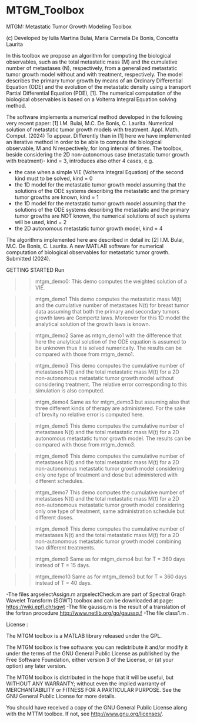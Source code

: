 # MTGM_Toolbox
MTGM: Metastatic Tumor Growth Modeling Toolbox 

(c) Developed by Iulia Martina Bulai, Maria Carmela De Bonis, Concetta Laurita

In this toolbox we propose an algorithm for computing the biological observables, such as the total metastatic mass (M) and the cumulative number of metastases (N), respectively, from a generalized metastatic tumor growth model without and with treatment, respectively. 
The model describes the primary tumor growth by means of an Ordinary Differential Equation (ODE) and  the evolution of the metastatic density using a transport Partial Differential Equation (PDE), [1]. The numerical computation of the biological observables is based on a Volterra Integral Equation solving method. 

The software implements a numerical method developed in the following very recent paper:
[1] I.M. Bulai, M.C. De Bonis, C. Laurita. Numerical solution of metastatic tumor growth models with treatment. Appl. Math. Comput. (2024) To appear.
Differently than in [1] here we have implemented an iterative method in order to be able to compute the biological observable, M and N respectively, for long interval of times. The toolbox, beside considering the 2D non-autonomous case (metastatic tumor growth with treatment)- kind = 3, introduces also other 4 cases, e.g.
- the case when a simple VIE (Volterra Integral Equation) of the second kind must to be solved, kind = 0
- the 1D model for the metastatic tumor growth model assuming that the solutions of the ODE systems describing the metastatic and the primary tumor growths are known, kind = 1 
- the 1D model for the metastatic tumor growth model assuming that the solutions of the ODE systems describing the metastatic and the primary tumor growths are NOT known, the numerical solutions of such systems will be used, kind = 2 
- the 2D autonomous metastatic tumor growth model, kind = 4   

The algorithms implemented here are described in detail in: 
[2] I.M. Bulai, M.C. De Bonis, C. Laurita. A new MATLAB software for numerical computation of biological observables for metastatic tumor growth. Submitted (2024).


GETTING STARTED
Run

>> mtgm_demo0: This demo computes the weighted solution of a VIE.

>> mtgm_demo1 This demo computes the metastatic mass M(t) and the cumulative number of metastases N(t) for breast tumor data assuming that both the primary and secondary tumors growth laws are Gompertz laws. Moreover for this 1D model the analytical solution of the growth laws is known.

>> mtgm_demo2 Same as mtgm_demo1 with the difference that here the analytical solution of the ODE equation is assumed to be unknown thus it is solved numerically. The results can be compared with those from mtgm_demo1.

>> mtgm_demo3 This demo computes the cumulative number of metastases N(t) and the total metastatic mass M(t) for a 2D non-autonomous metastatic tumor growth model without considering treatment. The relative error corresponding to this simulation is also computed.

>> mtgm_demo4 Same as for mtgm_demo3 but assuming also that three different kinds of therapy are administered. For the sake of brevity no relative error is computed here.

>> mtgm_demo5 This demo computes the cumulative number of metastases N(t) and the total metastatic mass M(t) for a 2D autonomous metastatic tumor growth model. The results can be compared with those from mtgm_demo3.

>> mtgm_demo6 This demo computes the cumulative number of metastases N(t) and the total metastatic mass M(t) for a 2D non-autonomous metastatic tumor growth model considering only one type of treatment and dose but administered with different schedules.

>> mtgm_demo7 This demo computes the cumulative number of metastases N(t) and the total metastatic mass M(t) for a 2D non-autonomous metastatic tumor growth model considering only one type of treatment, same administration schedule but different doses.

>> mtgm_demo8 This demo computes the cumulative number of metastases N(t) and the total metastatic mass M(t) for a 2D non-autonomous metastatic tumor growth model combining two different treatments.

>> mtgm_demo9 Same as for mtgm_demo4 but for T = 360 days instead of T = 15 days.

>> mtgm_demo10 Same as for mtgm_demo3 but for T = 360 days instead of T = 40 days.


-The files argselectAssign.m argselectCheck.m are part of Spectral Graph Wavelet Transform (SGWT)  toolbox and can be downloaded at page: https://wiki.epfl.ch/sgwt
-The file gaussq.m is the result of a translation of the fortran procedure http://www.netlib.org/go/gaussq.f
-The file class1.m . 

License : 

The MTGM toolbox is a MATLAB library released under the GPL.

The MTGM toolbox is free software: you can redistribute it and/or modify it under the terms of the GNU  General Public License as published by the Free Software Foundation, either version 3 of the License,  or (at your option) any later version.

The MTGM toolbox is distributed in the hope that it will be useful, but WITHOUT ANY WARRANTY; without even the implied warranty of MERCHANTABILITY or FITNESS FOR A PARTICULAR PURPOSE. 
See the GNU General Public License for more details.

You should have received a copy of the GNU General Public License along with the MTTM toolbox. If not, see <http://www.gnu.org/licenses/>.
